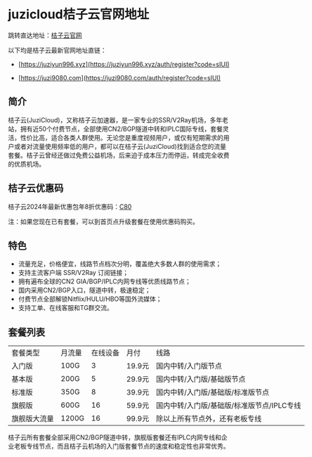 # juzicloud桔子云官网地址

跳转直达地址：[桔子云官网](https://juzihuakai.com/out/juzi)

以下均是桔子云最新官网地址直链：

*   [https://juziyun996.xyz](https://juziyun996.xyz/auth/register?code=sIUI)

*   [https://juzi9080.com](https://juzi9080.com/auth/register?code=sIUI)

## 简介

桔子云(JuziCloud)，又称桔子云加速器，是一家专业的SSR/V2Ray机场，多年老站，拥有近50个付费节点，全部使用CN2/BGP隧道中转和IPLC国际专线，套餐灵活，性价比高，适合各类人群使用。无论您是重度视频用户，或仅有短期需求的用户或者对流量使用频率低的用户，都可以在桔子云(JuziCloud)找到适合您的流量套餐。桔子云曾经还做过免费公益机场，后来迫于成本压力而停运，转成完全收费的优质机场。

## 桔子云优惠码

桔子云2024年最新优惠包年8折优惠码：[C80](https://juzihuakai.com/out/juzi)

注：如果您现在已有套餐，可以到首页点升级套餐在使用优惠码购买。

## 特色

<ul>
    <li>流量充足，价格便宜，线路节点档次分明，覆盖绝大多数人群的使用需求；</li>
    <li>支持主流客户端 SSR/V2Ray 订阅链接；</li>
    <li>拥有遍布全球的CN2 GIA/BGP/IPLC内网专线等优质线路节点；</li>
    <li>国内采用CN2/BGP入口，隧道中转，极速稳定；</li>
    <li>付费节点全部解锁Nitflix/HULU/HBO等国外流媒体；</li>
    <li>支持工单、在线客服和TG群交流。</li>
</ul>

## 套餐列表

<table style="width: 988px;">
    <tbody>
        <tr>
            <td>套餐类型</td>
            <td>月流量</td>
            <td>在线设备</td>
            <td>月付</td>
            <td>线路</td>
        </tr>
        <tr>
            <td>入门版</td>
            <td>100G</td>
            <td>3</td>
            <td>19.9元</td>
            <td>国内中转/入门版节点</td>
        </tr>
        <tr>
            <td>基本版</td>
            <td>200G</td>
            <td>5</td>
            <td>29.9元</td>
            <td>国内中转/入门版/基础版节点</td>
        </tr>
        <tr>
            <td>标准版</td>
            <td>350G</td>
            <td>8</td>
            <td>39.9元</td>
            <td>国内中转/入门版/基础版/标准版节点</td>
        </tr>
        <tr>
            <td>旗舰版</td>
            <td>600G</td>
            <td>16</td>
            <td>59.9元</td>
            <td>国内中转/入门版/基础版/标准版节点/IPLC专线</td>
        </tr>
        <tr>
            <td>旗舰版大流量</td>
            <td>1200G</td>
            <td>16</td>
            <td>99.9元</td>
            <td>除以上所有节点外，还有老板专线</td>
        </tr>
    </tbody>
</table>

桔子云所有套餐全部采用CN2/BGP隧道中转，旗舰版套餐还有IPLC内网专线和企业老板专线节点，而且桔子云机场的入门版套餐节点的速度和稳定性也非常优秀。
